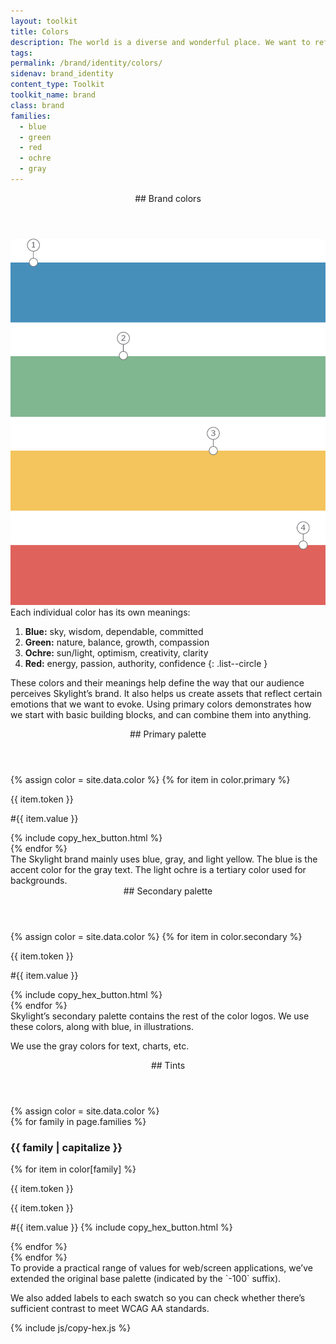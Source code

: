 ```yaml
---
layout: toolkit
title: Colors
description: The world is a diverse and wonderful place. We want to reflect that in how we work, whom we work with, and the colors we use — that’s why we’ve developed a bright and beautiful palette.
tags:
permalink: /brand/identity/colors/
sidenav: brand_identity
content_type: Toolkit
toolkit_name: brand
class: brand
families:
  - blue
  - green
  - red
  - ochre
  - gray
---
```


<div class="brand__content-section grid">
  <header class="grid__heading" markdown="1">
## Brand colors
  </header>
  <div class="grid__image section__container p-5">
    <img class="" src="/img/brand/identity/colors/brand-colors.svg" alt="Skylight color palette brand colors">
  </div>
  <div class="grid__content" markdown="1">
Each individual color has its own meanings:

1. **Blue:** sky, wisdom, dependable, committed
2. **Green:** nature, balance, growth, compassion
3. **Ochre:** sun/light, optimism, creativity, clarity
4. **Red:** energy, passion, authority, confidence
{: .list--circle }

These colors and their meanings help define the way that our audience perceives Skylight’s brand. It also helps us create assets that reflect certain emotions that we want to evoke. Using primary colors demonstrates how we start with basic building blocks, and can combine them into anything.
  </div>
</div>

<div class="brand__content-section grid">
  <header class="grid__heading" markdown="1">
## Primary palette
  </header>
  <div class="grid__image section__img p-5">
    <div class="swatch__container brand-swatch row">
      {% assign color = site.data.color %}
      {% for item in color.primary %}
        <div class="swatch-group col-6 col-md-4">
          <div class="swatch bg-{{ item.token }}"></div>
          <p>{{ item.token }}</p>
          <p class='hex-val'>#{{ item.value }}</p>
          {% include copy_hex_button.html %}
        </div>
      {% endfor %}
    </div>
  </div>
  <div class="grid__content" markdown="1">
The Skylight brand mainly uses blue, gray, and light yellow. The blue is the accent color for the gray text. The light ochre is a tertiary color used for backgrounds.
  </div>
</div>

<div class="brand__content-section grid">
  <header class="grid__heading" markdown="1">
## Secondary palette
  </header>
  <div class="grid__image section__img p-5">
    <div class="swatch__container brand-swatch row">
      {% assign color = site.data.color %}
      {% for item in color.secondary %}
        <div class="swatch-group col-6 col-md-4">
          <div class="swatch bg-{{ item.token }}"></div>
          <p>{{ item.token }}</p>
          <p class='hex-val'>#{{ item.value }}</p>
          {% include copy_hex_button.html %}
        </div>
      {% endfor %}
    </div>
  </div>
  <div class="grid__content" markdown="1">
Skylight’s secondary palette contains the rest of the color logos. We use these colors, along with blue, in illustrations.

We use the gray colors for text, charts, etc.
  </div>
</div>

<div class="brand__content-section grid">
  <header class="grid__heading" markdown="1">
## Tints
  </header>
  <div class="grid__image section__img p-5">
    {% assign color = site.data.color %}
    <div class="row">
      {% for family in page.families %}
        <div class="swatch__col col-md-6">
          <h3>{{ family | capitalize }}</h3>
          {% for item in color[family] %}
            <div class="swatch__container swatch__container--vertical">
              <div class="swatch--content swatch--vertical bg-{{ item.token }}">
                <p>{{ item.token }}</p>
                <p>{{ item.token }}</p>
              </div>
              <p class="brand__hex">
                <span class='hex-val'>#{{ item.value }}</span>
                {% include copy_hex_button.html %}
              </p>
            </div>
          {% endfor %}
        </div>
      {% endfor %}
    </div>
  </div>
  <div class="grid__content" markdown="1">
To provide a practical range of values for web/screen applications, we’ve extended the original base palette (indicated by the `-100` suffix).

We also added labels to each swatch so you can check whether there’s sufficient contrast to meet WCAG AA standards.
  </div>
</div>

{% include js/copy-hex.js %}
